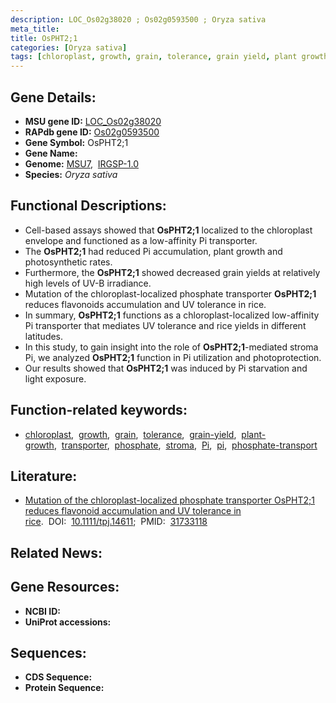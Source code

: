 ```yaml
---
description: LOC_Os02g38020 ; Os02g0593500 ; Oryza sativa
meta_title:
title: OsPHT2;1
categories: [Oryza sativa]
tags: [chloroplast, growth, grain, tolerance, grain yield, plant growth, transporter, phosphate, stroma, Pi,  pi , phosphate transport]
---
```


## Gene Details:
- **MSU gene ID:** [LOC_Os02g38020](http://rice.uga.edu/cgi-bin/ORF_infopage.cgi?orf=LOC_Os02g38020)  
- **RAPdb gene ID:** [Os02g0593500](https://rapdb.dna.affrc.go.jp/locus/?name=Os02g0593500)  
- **Gene Symbol:** OsPHT2;1
- **Gene Name:**
- **Genome:**  [MSU7](http://rice.uga.edu/),&nbsp;&nbsp;[IRGSP-1.0](https://rapdb.dna.affrc.go.jp/download/irgsp1.html)
- **Species:** *Oryza sativa*

## Functional Descriptions:
   - Cell-based assays showed that **OsPHT2;1** localized to the chloroplast envelope and functioned as a low-affinity Pi transporter.
   - The **OsPHT2;1** had reduced Pi accumulation, plant growth and photosynthetic rates.
   - Furthermore, the **OsPHT2;1** showed decreased grain yields at relatively high levels of UV-B irradiance.
   - Mutation of the chloroplast-localized phosphate transporter **OsPHT2;1** reduces flavonoids accumulation and UV tolerance in rice.
   - In summary, **OsPHT2;1** functions as a chloroplast-localized low-affinity Pi transporter that mediates UV tolerance and rice yields in different latitudes.
   - In this study, to gain insight into the role of **OsPHT2;1**-mediated stroma Pi, we analyzed **OsPHT2;1** function in Pi utilization and photoprotection.
   - Our results showed that **OsPHT2;1** was induced by Pi starvation and light exposure.

## Function-related keywords:
   - [chloroplast](/tags/chloroplast/),&nbsp;&nbsp;[growth](/tags/growth/),&nbsp;&nbsp;[grain](/tags/grain/),&nbsp;&nbsp;[tolerance](/tags/tolerance/),&nbsp;&nbsp;[grain-yield](/tags/grain-yield/),&nbsp;&nbsp;[plant-growth](/tags/plant-growth/),&nbsp;&nbsp;[transporter](/tags/transporter/),&nbsp;&nbsp;[phosphate](/tags/phosphate/),&nbsp;&nbsp;[stroma](/tags/stroma/),&nbsp;&nbsp;[Pi](/tags/Pi/),&nbsp;&nbsp;[pi](/tags/pi/),&nbsp;&nbsp;[phosphate-transport](/tags/phosphate-transport/)

## Literature:
   - [Mutation of the chloroplast-localized phosphate transporter OsPHT2;1 reduces flavonoid accumulation and UV tolerance in rice](https://www.doi.org/10.1111/tpj.14611).&nbsp;&nbsp;DOI:&nbsp;&nbsp;[10.1111/tpj.14611](https://www.doi.org/10.1111/tpj.14611);&nbsp;&nbsp;PMID:&nbsp;&nbsp;[31733118](https://pubmed.ncbi.nlm.nih.gov/31733118/)

## Related News:

## Gene Resources:
- **NCBI ID:**  []()
- **UniProt accessions:** [](https://www.uniprot.org/uniprotkb//entry)

## Sequences:
- **CDS Sequence:**
- **Protein Sequence:**
